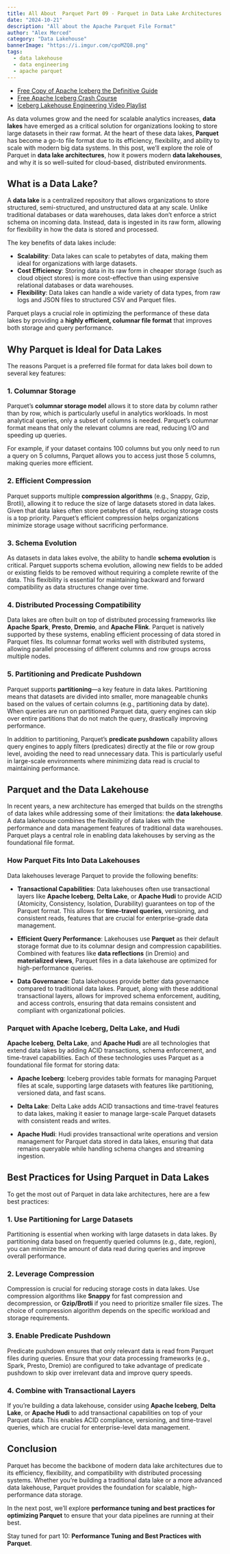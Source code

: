 ```yaml
---
title: All About  Parquet Part 09 - Parquet in Data Lake Architectures
date: "2024-10-21"
description: "All about the Apache Parquet File Format"
author: "Alex Merced"
category: "Data Lakehouse"
bannerImage: "https://i.imgur.com/cpoMZQ8.png"
tags:
  - data lakehouse
  - data engineering
  - apache parquet
---
```


- [Free Copy of Apache Iceberg the Definitive Guide](https://hello.dremio.com/wp-apache-iceberg-the-definitive-guide-reg.html?utm_source=alexmerced&utm_medium=external_blog&utm_campaign=allaboutparquet)
- [Free Apache Iceberg Crash Course](https://hello.dremio.com/webcast-an-apache-iceberg-lakehouse-crash-course-reg.html?utm_source=alexmerced&utm_medium=external_blog&utm_campaign=allaboutparquet)
- [Iceberg Lakehouse Engineering Video Playlist](https://www.youtube.com/watch?v=SIriNcVIGJQ&list=PLsLAVBjQJO0p0Yq1fLkoHvt2lEJj5pcYe)

As data volumes grow and the need for scalable analytics increases, **data lakes** have emerged as a critical solution for organizations looking to store large datasets in their raw format. At the heart of these data lakes, **Parquet** has become a go-to file format due to its efficiency, flexibility, and ability to scale with modern big data systems. In this post, we’ll explore the role of Parquet in **data lake architectures**, how it powers modern **data lakehouses**, and why it is so well-suited for cloud-based, distributed environments.

## What is a Data Lake?

A **data lake** is a centralized repository that allows organizations to store structured, semi-structured, and unstructured data at any scale. Unlike traditional databases or data warehouses, data lakes don’t enforce a strict schema on incoming data. Instead, data is ingested in its raw form, allowing for flexibility in how the data is stored and processed.

The key benefits of data lakes include:

- **Scalability**: Data lakes can scale to petabytes of data, making them ideal for organizations with large datasets.
- **Cost Efficiency**: Storing data in its raw form in cheaper storage (such as cloud object stores) is more cost-effective than using expensive relational databases or data warehouses.
- **Flexibility**: Data lakes can handle a wide variety of data types, from raw logs and JSON files to structured CSV and Parquet files.

Parquet plays a crucial role in optimizing the performance of these data lakes by providing a **highly efficient, columnar file format** that improves both storage and query performance.

## Why Parquet is Ideal for Data Lakes

The reasons Parquet is a preferred file format for data lakes boil down to several key features:

### 1. **Columnar Storage**

Parquet’s **columnar storage model** allows it to store data by column rather than by row, which is particularly useful in analytics workloads. In most analytical queries, only a subset of columns is needed. Parquet’s columnar format means that only the relevant columns are read, reducing I/O and speeding up queries.

For example, if your dataset contains 100 columns but you only need to run a query on 5 columns, Parquet allows you to access just those 5 columns, making queries more efficient.

### 2. **Efficient Compression**

Parquet supports multiple **compression algorithms** (e.g., Snappy, Gzip, Brotli), allowing it to reduce the size of large datasets stored in data lakes. Given that data lakes often store petabytes of data, reducing storage costs is a top priority. Parquet’s efficient compression helps organizations minimize storage usage without sacrificing performance.

### 3. **Schema Evolution**

As datasets in data lakes evolve, the ability to handle **schema evolution** is critical. Parquet supports schema evolution, allowing new fields to be added or existing fields to be removed without requiring a complete rewrite of the data. This flexibility is essential for maintaining backward and forward compatibility as data structures change over time.

### 4. **Distributed Processing Compatibility**

Data lakes are often built on top of distributed processing frameworks like **Apache Spark**, **Presto**, **Dremio**, and **Apache Flink**. Parquet is natively supported by these systems, enabling efficient processing of data stored in Parquet files. Its columnar format works well with distributed systems, allowing parallel processing of different columns and row groups across multiple nodes.

### 5. **Partitioning and Predicate Pushdown**

Parquet supports **partitioning**—a key feature in data lakes. Partitioning means that datasets are divided into smaller, more manageable chunks based on the values of certain columns (e.g., partitioning data by date). When queries are run on partitioned Parquet data, query engines can skip over entire partitions that do not match the query, drastically improving performance.

In addition to partitioning, Parquet’s **predicate pushdown** capability allows query engines to apply filters (predicates) directly at the file or row group level, avoiding the need to read unnecessary data. This is particularly useful in large-scale environments where minimizing data read is crucial to maintaining performance.

## Parquet and the Data Lakehouse

In recent years, a new architecture has emerged that builds on the strengths of data lakes while addressing some of their limitations: the **data lakehouse**. A data lakehouse combines the flexibility of data lakes with the performance and data management features of traditional data warehouses. Parquet plays a central role in enabling data lakehouses by serving as the foundational file format.

### How Parquet Fits Into Data Lakehouses

Data lakehouses leverage Parquet to provide the following benefits:

- **Transactional Capabilities**: Data lakehouses often use transactional layers like **Apache Iceberg**, **Delta Lake**, or **Apache Hudi** to provide ACID (Atomicity, Consistency, Isolation, Durability) guarantees on top of the Parquet format. This allows for **time-travel queries**, versioning, and consistent reads, features that are crucial for enterprise-grade data management.
  
- **Efficient Query Performance**: Lakehouses use **Parquet** as their default storage format due to its columnar design and compression capabilities. Combined with features like **data reflections** (in Dremio) and **materialized views**, Parquet files in a data lakehouse are optimized for high-performance queries.

- **Data Governance**: Data lakehouses provide better data governance compared to traditional data lakes. Parquet, along with these additional transactional layers, allows for improved schema enforcement, auditing, and access controls, ensuring that data remains consistent and compliant with organizational policies.

### Parquet with Apache Iceberg, Delta Lake, and Hudi

**Apache Iceberg**, **Delta Lake**, and **Apache Hudi** are all technologies that extend data lakes by adding ACID transactions, schema enforcement, and time-travel capabilities. Each of these technologies uses Parquet as a foundational file format for storing data:

- **Apache Iceberg**: Iceberg provides table formats for managing Parquet files at scale, supporting large datasets with features like partitioning, versioned data, and fast scans.
  
- **Delta Lake**: Delta Lake adds ACID transactions and time-travel features to data lakes, making it easier to manage large-scale Parquet datasets with consistent reads and writes.

- **Apache Hudi**: Hudi provides transactional write operations and version management for Parquet data stored in data lakes, ensuring that data remains queryable while handling schema changes and streaming ingestion.

## Best Practices for Using Parquet in Data Lakes

To get the most out of Parquet in data lake architectures, here are a few best practices:

### 1. **Use Partitioning for Large Datasets**

Partitioning is essential when working with large datasets in data lakes. By partitioning data based on frequently queried columns (e.g., date, region), you can minimize the amount of data read during queries and improve overall performance.

### 2. **Leverage Compression**

Compression is crucial for reducing storage costs in data lakes. Use compression algorithms like **Snappy** for fast compression and decompression, or **Gzip/Brotli** if you need to prioritize smaller file sizes. The choice of compression algorithm depends on the specific workload and storage requirements.

### 3. **Enable Predicate Pushdown**

Predicate pushdown ensures that only relevant data is read from Parquet files during queries. Ensure that your data processing frameworks (e.g., Spark, Presto, Dremio) are configured to take advantage of predicate pushdown to skip over irrelevant data and improve query speeds.

### 4. **Combine with Transactional Layers**

If you’re building a data lakehouse, consider using **Apache Iceberg**, **Delta Lake**, or **Apache Hudi** to add transactional capabilities on top of your Parquet data. This enables ACID compliance, versioning, and time-travel queries, which are crucial for enterprise-level data management.

## Conclusion

Parquet has become the backbone of modern data lake architectures due to its efficiency, flexibility, and compatibility with distributed processing systems. Whether you’re building a traditional data lake or a more advanced data lakehouse, Parquet provides the foundation for scalable, high-performance data storage.

In the next post, we’ll explore **performance tuning and best practices for optimizing Parquet** to ensure that your data pipelines are running at their best.

Stay tuned for part 10: **Performance Tuning and Best Practices with Parquet**.
